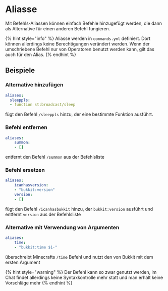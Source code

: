 # Aliasse

Mit Befehls-Aliassen können einfach Befehle hinzugefügt werden, die dann als Alternative für einen anderen Befehl fungieren.

{% hint style="info" %}
Aliasse werden in `commands.yml` definiert. Dort können allerdings keine Berechtigungen verändert werden. Wenn der umschriebene Befehl nur von Operatoren benutzt werden kann, gilt das auch für den Alias.
{% endhint %}

## Beispiele

### Alternative hinzufügen

```yaml
aliases:
  sleeppls:
  - function st:broadcast/sleep
```

fügt den Befehl `/sleeppls` hinzu, der eine bestimmte Funktion ausführt.

### Befehl entfernen

```yaml
aliases:
    summon:
    - []
```

entfernt den Befehl `/summon` aus der Befehlsliste

### Befehl ersetzen

```yaml
aliases:
    icanhasversion:
    - "bukkit:version"
    version:
    - []
```

fügt den Befehl `/icanhasbukkit` hinzu, der `bukkit:version` ausführt und entfernt `version` aus der Befehlsliste

### Alternative mit Verwendung von Argumenten

```yaml
aliases:
    time:
    - "bukkit:time $1-"
```

überschreibt Minecrafts `/time` Befehl und nutzt den von Bukkit mit dem ersten Argument

{% hint style="warning" %}
Der Befehl kann so zwar genutzt werden, im Chat findet allerdings keine Syntaxkontrolle mehr statt und man erhält keine Vorschläge mehr
{% endhint %}



